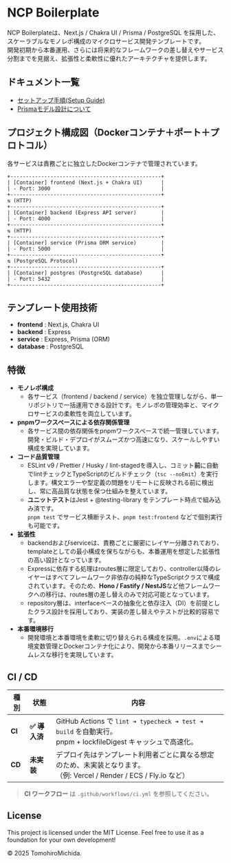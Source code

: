 # NCP Boilerplate

NCP Boilerplateは、Next.js / Chakra UI / Prisma / PostgreSQL を採用した、スケーラブルなモノレポ構成のマイクロサービス開発テンプレートです。  
開発初期から本番運用、さらには将来的なフレームワークの差し替えやサービス分割までを見据え、拡張性と柔軟性に優れたアーキテクチャを提供します。

## ドキュメント一覧

- [セットアップ手順(Setup Guide)](./docs/setup.ja.md)
- [Prismaモデル設計について](./docs/prisma.ja.md)

## プロジェクト構成図（Dockerコンテナ＋ポート＋プロトコル）

各サービスは責務ごとに独立したDockerコンテナで管理されています。

```
+-------------------------------------------------+
| [Container] frontend (Next.js + Chakra UI)      |
| - Port: 3000                                    |
+-------------------------------------------------+
⇅ (HTTP)
+-------------------------------------------------+
| [Container] backend (Express API server)        |
| - Port: 4000                                    |
+-------------------------------------------------+
⇅ (HTTP)
+-------------------------------------------------+
| [Container] service (Prisma ORM service)        |
| - Port: 5000                                    |
+-------------------------------------------------+
⇅ (PostgreSQL Protocol)
+-------------------------------------------------+
| [Container] postgres (PostgreSQL database)      |
| - Port: 5432                                    |
+-------------------------------------------------+
```

## テンプレート使用技術

- **frontend** : Next.js, Chakra UI
- **backend** : Express
- **service** : Express, Prisma (ORM)
- **database** : PostgreSQL

## 特徴

- **モノレポ構成**
  - 各サービス（frontend / backend / service）を独立管理しながら、単一リポジトリで一括運用できる設計です。モノレポの管理効率と、マイクロサービスの柔軟性を両立しています。
- **pnpmワークスペースによる依存関係管理**
  - 各サービス間の依存関係をpnpmワークスペースで統一管理しています。開発・ビルド・デプロイがスムーズかつ高速になり、スケールしやすい構成を実現しています。
- **コード品質管理**
  - ESLint v9 / Prettier / Husky / lint-stagedを導入し、コミット**前**に自動でlintチェックとTypeScriptのビルドチェック（`tsc --noEmit`）を実行します。構文エラーや型定義の問題をリモートに反映される前に検出し、常に高品質な状態を保つ仕組みを整えています。
  - **ユニットテスト**はJest + @testing-library をテンプレート時点で組み込み済です。<br>`pnpm test` でサービス横断テスト、`pnpm test:frontend` などで個別実行も可能です。
- **拡張性**
  - backendおよびserviceは、責務ごとに厳密にレイヤー分離されており、templateとしての最小構成を保ちながらも、本番運用を想定した拡張性の高い設計となっています。
  - Expressに依存する処理はroutes層に限定しており、controller以降のレイヤーはすべてフレームワーク非依存の純粋なTypeScriptクラスで構成されています。そのため、**Hono / Fastify / NestJS**など他フレームワークへの移行は、routes層の差し替えのみで対応可能となっています。
  - repository層は、interfaceベースの抽象化と依存注入（DI）を前提としたクラス設計を採用しており、実装の差し替えやテストが比較的容易です。
- **本番環境移行**
  - 開発環境と本番環境を柔軟に切り替えられる構成を採用。`.env`による環境変数管理とDockerコンテナ化により、開発から本番リリースまでシームレスな移行を実現しています。

## CI / CD

| 種別   | 状態          | 内容                                                                                                                    |
| ------ | ------------- | ----------------------------------------------------------------------------------------------------------------------- |
| **CI** | **✅ 導入済** | GitHub Actions で `lint ➜ typecheck ➜ test ➜ build` を自動実行。<br>pnpm + lockfileDigest キャッシュで高速化。          |
| **CD** | **未実装**    | デプロイ先はテンプレート利用者ごとに異なる想定のため、未実装となります。<br>（例: Vercel / Render / ECS / Fly.io など） |

> **CI ワークフロー** は `.github/workflows/ci.yml` を参照してください。

## License

This project is licensed under the MIT License.
Feel free to use it as a foundation for your own development!

© 2025 TomohiroMichida.
